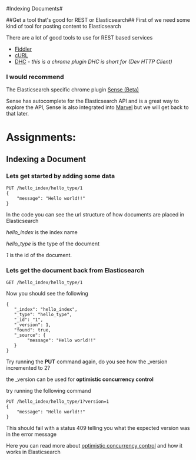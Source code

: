 #Indexing Documents#

##Get a tool that's good for REST or Elasticsearch##
First of we need some kind of tool for posting content to Elasticsearch

There are a lot of good tools to use for REST based services 

- [Fiddler](http://www.telerik.com/fiddler)
- [cURL](http://curl.haxx.se/download.html)
- [DHC](https://chrome.google.com/webstore/detail/dhc-resthttp-api-client/aejoelaoggembcahagimdiliamlcdmfm?utm_source=chrome-ntp-icon) - *this is a chrome plugin DHC is short for (Dev HTTP Client)*

### I would recommend ###

The Elasticsearch specific chrome plugin [Sense (Beta)](https://chrome.google.com/webstore/detail/sense-beta/lhjgkmllcaadmopgmanpapmpjgmfcfig?utm_source=chrome-ntp-icon)

Sense has autocomplete for the Elasticsearch API and is a great way to explore the API, 
Sense is also integrated into [Marvel](http://www.elasticsearch.org/overview/marvel/) but we will get back to that later.

# Assignments: #

## Indexing a Document ##
### Lets get started by adding some data ###

	PUT /hello_index/hello_type/1
	{
    	"message": "Hello world!!"
	}

In the code you can see the url structure of how documents are placed in Elasticsearch

*hello_index* is the index name

*hello_type* is the type of the document

*1* is the id of the document.


### Lets get the document back from Elasticsearch ###

	GET /hello_index/hello_type/1

Now you should see the following

    {
       "_index": "hello_index",
       "_type": "hello_type",
       "_id": "1",
       "_version": 1,
       "found": true,
       "_source": {
       		"message": "Hello world!!"
       }
    }

Try running the **PUT** command again, do you see how the _version incremented to 2?

the _version can be used for **optimistic concurrency control**

try running the following command

	PUT /hello_index/hello_type/1?version=1
	{
    	"message": "Hello world!!"
	}

This should fail with a status 409 telling you what the expected version was in the error message

Here you can read more about [optimistic concurrency control](http://www.elasticsearch.org/guide/en/elasticsearch/guide/current/optimistic-concurrency-control.html) and how it works in Elasticsearch